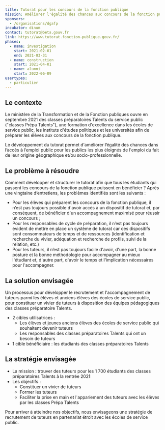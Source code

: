```yaml
---
title: Tutorat pour les concours de la fonction publique
mission: Améliorer l'égalité des chances aux concours de la fonction publique grâce au développement du tutorat.
sponsors:
  - /organisations/dgafp
incubator: dinum
contact: tutorat@beta.gouv.fr
link: https://www.tutorat.fonction-publique.gouv.fr/
phases:
  - name: investigation
    start: 2021-02-01
    end: 2021-03-31
  - name: construction
    start: 2021-04-01
  - name: alumni
    start: 2022-06-09
usertypes:
  - particulier
---
```

## Le contexte

Le ministère de la Transformation et de la Fonction publiques ouvre en septembre 2021 des classes préparatoires Talents du service public ("classes Prépa Talents"), une formation d'excellence dans les écoles de service public, les instituts d'études politiques et les universités afin de préparer les élèves aux concours de la fonction publique.

Le développement du tutorat permet d'améliorer l’égalité des chances dans l’accès à l’emploi public pour les publics les plus éloignés de l'emploi du fait de leur origine géographique et/ou socio-professionnelle.

## Le problème à résoudre

Comment développer et structurer le tutorat afin que tous les étudiants qui passent les concours de la fonction publique puissent en bénéficier ? Après une vingtaine d’entretiens, les problèmes identifiés sont les suivants :

- Pour les élèves qui préparent les concours de la fonction publique, il n’est pas toujours possible d'avoir accès à un dispositif de tutorat et, par conséquent, de bénéficier d'un accompagnement maximisé pour réussir un concours ;
- Pour les responsables de cycle de préparation, il n’est pas toujours évident de mettre en place un système de tutorat car ces dispositifs sont consommateurs de temps et de ressources (identification et recherche du vivier, adéquation et recherche de profils, suivi de la relation, etc.)
- Pour les tuteurs, il n’est pas toujours facile d'avoir, d'une part, la bonne posture et la bonne méthodologie pour accompagner au mieux l'étudiant et, d'autre part, d'avoir le temps et l'implication nécessaires pour l'accompagner.

## La solution envisagée

Un processus pour développer le recrutement et l'accompagnement de tuteurs parmi les élèves et anciens élèves des écoles de service public, pour constituer un vivier de tuteurs à disposition des équipes pédagogiques des classes préparatoire Talents.

- 2 cibles utilisatrices :
  - Les élèves et jeunes anciens élèves des écoles de service public qui souhaitent devenir tuteurs
  - Les responsables des classes préparatoires Talents qui ont un besoin de tuteurs
- 1 cible bénéficiaire : les étudiants des classes préparatoires Talents

## La stratégie envisagée

- La mission : trouver des tuteurs pour les 1 700 étudiants des classes préparatoires Talents à la rentrée 2021
- Les objectifs :
  - Constituer un vivier de tuteurs
  - Former les tuteurs
  - Faciliter la prise en main et l'appariement des tuteurs avec les élèves par les classes Prépa Talents

Pour arriver à atteindre nos objectifs, nous envisageons une stratégie de recrutement de tuteurs en partenariat étroit avec les écoles de service public.

